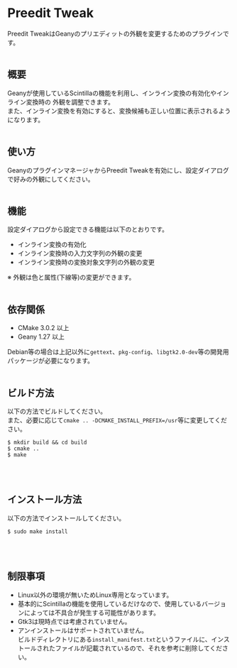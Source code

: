 # Preedit Tweak
Preedit TweakはGeanyのプリエディットの外観を変更するためのプラグインです。
<br><br>

## 概要
Geanyが使用しているScintillaの機能を利用し、インライン変換の有効化やインライン変換時の
外観を調整できます。  
また、インライン変換を有効にすると、変換候補も正しい位置に表示されるようになります。
<br><br>

## 使い方
GeanyのプラグインマネージャからPreedit Tweakを有効にし、設定ダイアログで好みの外観にしてください。
<br><br>

## 機能
設定ダイアログから設定できる機能は以下のとおりです。
- インライン変換の有効化
- インライン変換時の入力文字列の外観の変更
- インライン変換時の変換対象文字列の外観の変更

※ 外観は色と属性(下線等)の変更ができます。
<br><br>

## 依存関係
- CMake	3.0.2 以上
- Geany	1.27 以上

Debian等の場合は上記以外に`gettext`、`pkg-config`、`libgtk2.0-dev`等の開発用パッケージが必要になります。
<br><br>

## ビルド方法
以下の方法でビルドしてください。  
また、必要に応じて`cmake .. -DCMAKE_INSTALL_PREFIX=/usr`等に変更してください。

```
$ mkdir build && cd build
$ cmake ..
$ make
```
<br><br>

## インストール方法
以下の方法でインストールしてください。  
```
$ sudo make install
```
<br><br>

## 制限事項
- Linux以外の環境が無いためLinux専用となっています。
- 基本的にScintillaの機能を使用しているだけなので、使用しているバージョンによっては不具合が発生する可能性があります。
- Gtk3は現時点では考慮されていません。
- アンインストールはサポートされていません。  
ビルドディレクトリにある`install_manifest.txt`というファイルに、インストールされたファイルが記載されているので、それを参考に削除してください。
